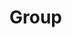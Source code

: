 
Group
=====

<div id="group-viewer"></div>

<div id="group-controls"></div>

<script type="module" src="./widgets/config.js"></script>

<script type="module" src="./widgets/groups.js"></script>

<script type="module">
"use strict";
import { Cfg } from "./widgets/config.js";
import { Group } from "./widgets/groups.js";

let group_viewer = document.getElementById('group-viewer'),
    group_controls = document.getElementById('group-controls'),
    /* Edit controls */
    edit_button = document.createElement('button'),
    remove_button = document.createElement('button'),
    return_button = document.createElement('button'),
    /* Save controls */
    save_button = document.createElement('button'),
    cancel_button = document.createElement('button'),
    params = new URLSearchParams(window.location.search),
    cl_group_id = params.get('cl_group_id'),
    prefix_path = Cfg.prefix_path;

function as_bool(s) {
    if (s.startsWith('t') || s.startsWith('T') || s.startsWith('1')) {
        return true;
    }
    return false;
}

function normalize_group(data) {
    let m = new Map();
    for (const key of Object.keys(data)) {
        switch(key) {
            /* FIXME: validate and sanitize fields here */
            default:
                m[key] = data[key];
        }
    }
    return m
}

function saveGroup() {
    let elem = document.querySelector('#group-viewer > group-input');
    if (elem !== null) {
        let data = elem.value,
            src = JSON.stringify(normalize_group(data)),
            method = 'POST';
        if (cl_group_id == null) {
            cl_group_id = data['cl_group_id'];
            method = 'PUT';
        }
        let group_id = encodeURIComponent(cl_group_id),
            oReq = new XMLHttpRequest(),
            api_path = `${prefix_path}/api/group/${group_id}`;
        oReq.addEventListener('load', function () {
            window.history.go(-1);
        });
        oReq.open(method, api_path);
        oReq.setRequestHeader("Content-Type", "application/json;charset=UTF-8");
        oReq.send(src);
    }
}

function cancelGroup() {
    if (cl_group_id == null) {
        returnToGroupList();
        return;
    }
    /* Reload the current page in display mode */
    window.history.go();
}

function createGroup() {
    let group_viewer = document.getElementById('group-viewer'),
        /* Editor for Group */
        group_input = document.createElement('group-input');
    group_viewer.innerHTML = '';
    group_viewer.appendChild(group_input);
    show_save_buttons();
}

function returnToGroupList() {
    let numberOfEntries = window.history.length;
    if (numberOfEntries > 1) {
        window.history.back();
    } else {
        window.location.href = `${prefix_path}/app/groups.html`;
    }
}

function removeGroup() {
    let oReq = new XMLHttpRequest(),
        group_id = encodeURIComponent(cl_group_id),
        api_path = `${prefix_path}/api/group/${group_id}`;
    oReq.addEventListener('load', function () {
        returnToGroupList();
    });
    oReq.open('DELETE', api_path);
    oReq.send();
}

function show_edit_buttons() {
    group_controls.innerHTML = '';
    group_controls.appendChild(edit_button);
    group_controls.appendChild(remove_button);
    group_controls.appendChild(return_button);
    /* FIXME: Need to wire up actions of each button */
}

function show_save_buttons() {
    group_controls.innerHTML = '';
    group_controls.appendChild(save_button);
    group_controls.appendChild(cancel_button);
    /* FIXME: Need to wire up actions of each button */
}

function editGroup() {
    let src = this.responseText,
        obj = JSON.parse(src),
        /* Display Editor for Group */
        group_editor = document.createElement('group-input'),
        group_viewer = document.getElementById('group-viewer');
    group_editor.value = obj;
    group_viewer.innerHTML = '';
    group_viewer.appendChild(group_editor);
    show_save_buttons();
}

function updateGroup() {
    let elem = document.querySelector('div#group-viewer group-display'),
        group_id = elem.getAttribute('cl_group_id'),
        oReq = new XMLHttpRequest();
    group_id = encodeURIComponent(group_id);
    oReq.addEventListener('load', editGroup);
    oReq.open('GET', `${prefix_path}/api/group/${group_id}`);
    oReq.send();
}

function displayGroup() {
    let src = this.responseText,
        obj = JSON.parse(src),
        /* Display Group */
        group_display = document.createElement('group-display');
    group_display.value = obj;
    group_viewer.innerHTML = '';
    group_viewer.appendChild(group_display);
    show_edit_buttons();
}

function retrieveGroup(cl_group_id) {
    let oReq = new XMLHttpRequest(),
        group_id = encodeURIComponent(cl_group_id);
    oReq.addEventListener('load', displayGroup);
    oReq.open('GET', `${prefix_path}/api/group/${group_id}`);
    oReq.send();
}

save_button.innerHTML = 'Save';
save_button.addEventListener('click', saveGroup, false);
cancel_button.innerHTML = 'Cancel';
cancel_button.addEventListener('click', cancelGroup, false);
edit_button.innerHTML = 'Edit';
edit_button.addEventListener('click', updateGroup, false);
remove_button.innerHTML = 'Remove';
remove_button.addEventListener('click', removeGroup, false);
return_button.innerHTML = "Return to list";
return_button.addEventListener('click', returnToGroupList, false);
if (! cl_group_id) {
    createGroup();
} else {
    retrieveGroup(cl_group_id);
}
</script>
